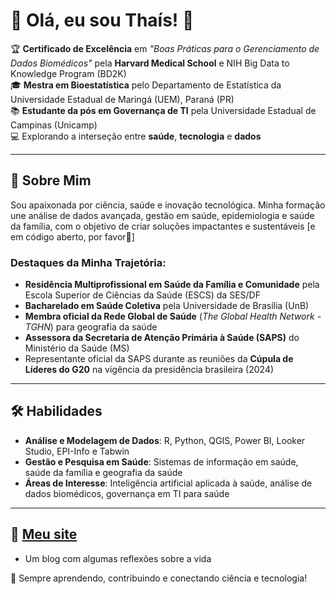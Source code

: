 # 🌟 Olá, eu sou Thaís! 👋

🏆 **Certificado de Excelência** em *"Boas Práticas para o Gerenciamento de Dados Biomédicos"* pela **Harvard Medical School** e NIH Big Data to Knowledge Program (BD2K)  
🎓 **Mestra em Bioestatística** pelo Departamento de Estatística da Universidade Estadual de Maringá (UEM), Paraná (PR)  
📚 **Estudante da pós em Governança de TI** pela Universidade Estadual de Campinas (Unicamp)  
💻 Explorando a interseção entre **saúde**, **tecnologia** e **dados**  

---

## 🚀 Sobre Mim
Sou apaixonada por ciência, saúde e inovação tecnológica. Minha formação une análise de dados avançada, gestão em saúde, epidemiologia e saúde da família, com o objetivo de criar soluções impactantes e sustentáveis [e em código aberto,  por favor🤭]

### Destaques da Minha Trajetória:
- **Residência Multiprofissional em Saúde da Família e Comunidade** pela Escola Superior de Ciências da Saúde (ESCS) da SES/DF  
- **Bacharelado em Saúde Coletiva** pela Universidade de Brasília (UnB)    
- **Membra oficial da Rede Global de Saúde** (*The Global Health Network - TGHN*) para geografia da saúde  
- **Assessora da Secretaria de Atenção Primária à Saúde (SAPS)** do Ministério da Saúde (MS)  
- Representante oficial da SAPS durante as reuniões da **Cúpula de Líderes do G20** na vigência da presidência brasileira (2024)

---

## 🛠️ Habilidades
- **Análise e Modelagem de Dados**: R, Python, QGIS, Power BI, Looker Studio, EPI-Info e Tabwin
- **Gestão e Pesquisa em Saúde**: Sistemas de informação em saúde, saúde da família e geografia da saúde  
- **Áreas de Interesse**: Inteligência artificial aplicada à saúde, análise de dados biomédicos, governança em TI para saúde  

----

## 🔹 [Meu site](https://thaisciencia.blogspot.com/)
- Um blog com algumas reflexões sobre a vida 

🖤 Sempre aprendendo, contribuindo e conectando ciência e tecnologia!
